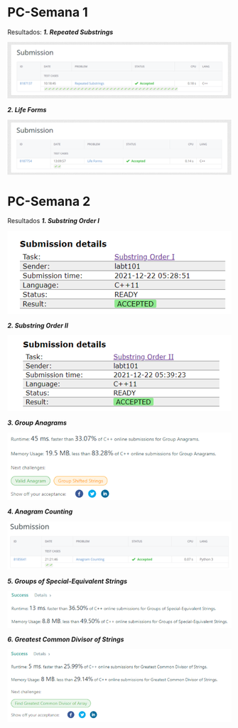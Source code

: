 # PC-Semana 1
Resultados:
***1. Repeated Substrings***

![alt text](https://github.com/labt1/PC-problems/blob/main//Semana%201/RepeatedSubstrings.png)

***2. Life Forms***

![alt text](https://github.com/labt1/PC-problems/blob/main//Semana%201/LifeForms.png)

# PC-Semana 2
Resultados
***1. Substring Order I***

![alt text](https://github.com/labt1/PC-problems/blob/main//Semana%202/SubstringOrderI.png)

***2. Substring Order II***

![alt text](https://github.com/labt1/PC-problems/blob/main//Semana%202/SubstringOrderII.png)

***3. Group Anagrams***

![alt text](https://github.com/labt1/PC-problems/blob/main//Semana%202/GroupAnagrams.PNG?raw=true)

***4. Anagram Counting***

![alt text](https://github.com/labt1/PC-problems/blob/main//Semana%202/AnagramCounting.png?raw=true)

***5. Groups of Special-Equivalent Strings***

![alt text](https://github.com/labt1/PC-problems/blob/main//Semana%202/GroupsofSpecialEquivalentStrings.PNG?raw=true)

***6. Greatest Common Divisor of Strings***

![alt text](https://github.com/labt1/PC-problems/blob/main//Semana%202/GreatestCommonDivisorofStrings.PNG?raw=true)


